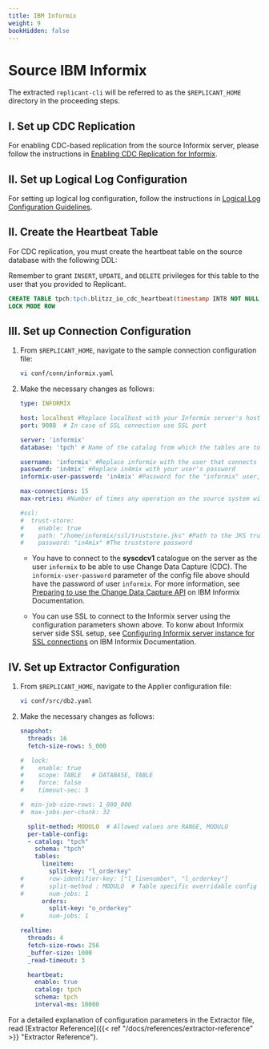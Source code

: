 ```yaml
---
title: IBM Informix
weight: 9
bookHidden: false
---
```


# Source IBM Informix

The extracted `replicant-cli` will be referred to as the `$REPLICANT_HOME` directory in the proceeding steps.

## I. Set up CDC Replication

For enabling CDC-based replication from the source Informix server, please follow the instructions in [Enabling CDC Replication for Informix](/docs/references/source-prerequisites/informix/#enabling-cdc-replication).

## II. Set up Logical Log Configuration

For setting up logical log configuration, follow the instructions in [Logical Log Configuration Guidelines](/docs/references/source-prerequisites/informix/#logical-log-configuration-guidelines).

## II. Create the Heartbeat Table

For CDC replication, you must create the heartbeat table on the source database with the following DDL:

Remember to grant `INSERT`, `UPDATE`, and `DELETE` privileges for this table to the user that you provided to Replicant.

```SQL
CREATE TABLE tpch:tpch.blitzz_io_cdc_heartbeat(timestamp INT8 NOT NULL, PRIMARY KEY(timestamp) CONSTRAINT cdc_heartbeat_id_repl1_repl1) 
LOCK MODE ROW
```

## III. Set up Connection Configuration

1. From `$REPLICANT_HOME`, navigate to the sample connection configuration file:

   ```BASH
   vi conf/conn/informix.yaml
   ```

2. Make the necessary changes as follows:
    
    ```YAML
    type: INFORMIX

    host: localhost #Replace localhost with your Informix server's hostname
    port: 9088  # In case of SSL connection use SSL port

    server: 'informix'
    database: 'tpch' # Name of the catalog from which the tables are to be replicated

    username: 'informix' #Replace informix with the user that connects to your Informix server
    password: 'in4mix' #Replace in4mix with your user's password 
    informix-user-password: 'in4mix' #Password for the "informix" user, required for performing CDC. Not required in snapshot replication.

    max-connections: 15
    max-retries: #Number of times any operation on the source system will be re-attempted on failures.

    #ssl:
    #  trust-store: 
    #    enable: true
    #    path: "/home/informix/ssl/truststore.jks" #Path to the JKS truststore containing the trust certificate of the Informix server
    #    password: "in4mix" #The truststore password
    ```
    - You have to connect to the **syscdcv1** catalogue on the server as the user `informix` to be able to use Change Data Capture (CDC). The `informix-user-password` parameter of the config file above should have the password of user `informix`. For more information, see [Preparing to use the Change Data Capture API](https://www.ibm.com/docs/en/informix-servers/14.10?topic=api-preparing-use-change-data-capture) on IBM Informix Documentation.

    - You can use SSL to connect to the Informix server using the configuration parameters shown above. To konw about Informix server side SSL setup, see [Configuring Informix server instance for SSL connections](https://www.ibm.com/docs/en/informix-servers/14.10?topic=protocol-configuring-server-instance-secure-sockets-layer-connections) on IBM Informix Documentation.

## IV. Set up Extractor Configuration

1. From `$REPLICANT_HOME`, navigate to the Applier configuration file:
   ```BASH
   vi conf/src/db2.yaml
   ```
2. Make the necessary changes as follows:

    ```YAML
    snapshot:
      threads: 16
      fetch-size-rows: 5_000

    #  lock:
    #    enable: true
    #    scope: TABLE   # DATABASE, TABLE
    #    force: false
    #    timeout-sec: 5

    #  min-job-size-rows: 1_000_000
    #  max-jobs-per-chunk: 32

      split-method: MODULO  # Allowed values are RANGE, MODULO
      per-table-config:
      - catalog: "tpch"
        schema: "tpch"
        tables:
          lineitem:
            split-key: "l_orderkey"
    #       row-identifier-key: ["l_linenumber", "l_orderkey"]
    #       split-method : MODULO  # Table specific overridable config : allowed values are RANGE, MODULO
    #       num-jobs: 1
          orders:
            split-key: "o_orderkey"
    #       num-jobs: 1

    realtime:
      threads: 4 
      fetch-size-rows: 256
      _buffer-size: 1000
      _read-timeout: 3

      heartbeat:
        enable: true
        catalog: tpch
        schema: tpch
        interval-ms: 10000 
    ```

For a detailed explanation of configuration parameters in the Extractor file, read [Extractor Reference]({{< ref "/docs/references/extractor-reference" >}} "Extractor Reference").
